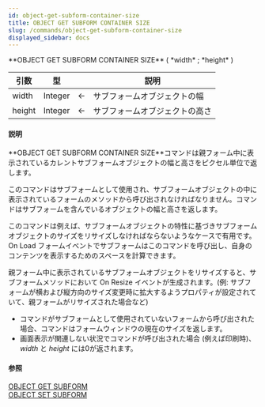```yaml
---
id: object-get-subform-container-size
title: OBJECT GET SUBFORM CONTAINER SIZE
slug: /commands/object-get-subform-container-size
displayed_sidebar: docs
---
```


<!--REF #_command_.OBJECT GET SUBFORM CONTAINER SIZE.Syntax-->**OBJECT GET SUBFORM CONTAINER SIZE** ( *width* ; *height* )<!-- END REF-->
<!--REF #_command_.OBJECT GET SUBFORM CONTAINER SIZE.Params-->
| 引数 | 型 |  | 説明 |
| --- | --- | --- | --- |
| width | Integer | &larr; | サブフォームオブジェクトの幅 |
| height | Integer | &larr; | サブフォームオブジェクトの高さ |

<!-- END REF-->

#### 説明 

<!--REF #_command_.OBJECT GET SUBFORM CONTAINER SIZE.Summary-->**OBJECT GET SUBFORM CONTAINER SIZE**コマンドは親フォーム中に表示されているカレントサブフォームオブジェクトの幅と高さをピクセル単位で返します。<!-- END REF-->

このコマンドはサブフォームとして使用され、サブフォームオブジェクトの中に表示されているフォームのメソッドから呼び出されなければなりません。コマンドはサブフォームを含んでいるオブジェクトの幅と高さを返します。

このコマンドは例えば、サブフォームオブジェクトの特性に基づきサブフォームオブジェクトのサイズをリサイズしなければならないようなケースで有用です。On Load フォームイベントでサブフォームはこのコマンドを呼び出し、自身のコンテンツを表示するためのスペースを計算できます。

親フォーム中に表示されているサブフォームオブジェクトをリサイズすると、サブフォームメソッドにおいて On Resize イベントが生成されます。(例: サブフォームが横および縦方向のサイズ変更時に拡大するようプロパティが設定されていて、親フォームがリサイズされた場合など) 

* コマンドがサブフォームとして使用されていないフォームから呼び出された場合、コマンドはフォームウィンドウの現在のサイズを返します。
* 画面表示が関連しない状況でコマンドが呼び出された場合 (例えば印刷時)、*width* と *height* には0が返されます。

#### 参照 

[OBJECT GET SUBFORM](object-get-subform.md)  
[OBJECT SET SUBFORM](object-set-subform.md)  